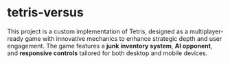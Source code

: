 # tetris-versus
This project is a custom implementation of Tetris, designed as a multiplayer-ready game with innovative mechanics to enhance strategic depth and user engagement. The game features a **junk inventory system**, **AI opponent**, and **responsive controls** tailored for both desktop and mobile devices.
